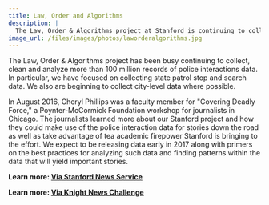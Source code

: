 ```yaml
---
title: Law, Order and Algorithms
description: |
  The Law, Order & Algorithms project at Stanford is continuing to collect, clean and analyze more than 100 million records of police interactions data, including traffic stops across American highways.
image_url: /files/images/photos/laworderalgorithms.jpg
---
```


The Law, Order & Algorithms project has been busy continuing to collect, clean and analyze more than 100 million records of police interactions data. In particular, we have focused on collecting state patrol stop and search data. We also are beginning to collect city-level data where possible.

In August 2016, Cheryl Phillips was a faculty member for "Covering Deadly Force," a Poynter-McCormick Foundation workshop for journalists in Chicago. The journalists learned more about our Stanford project and how they could make use of the police interaction data for stories down the road as well as take advantage of tea academic firepower Stanford is bringing to the effort.
We expect to be releasing data early in 2017 along with primers on the best practices for analyzing such data and finding patterns within the data that will yield important stories.

**Learn more: [Via Stanford News Service](http://news.stanford.edu/2016/02/10/law-order-algorithm-021016/)**

**Learn more: [Via Knight News Challenge](https://www.newschallenge.org/challenge/data/entries/law-order-algorithms-making-sense-of-100-million-highway-patrol-stops)**



